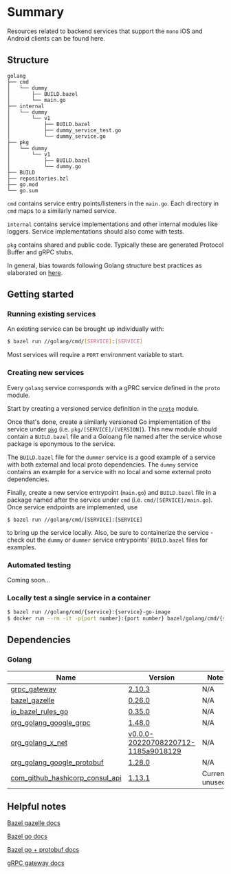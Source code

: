 # Summary

Resources related to backend services that support the `mono` iOS and Android clients can be found here.

## Structure

```
golang
├── cmd
│   └── dummy
│       ├── BUILD.bazel
│       └── main.go
├── internal
│   └── dummy
│       └── v1
│           ├── BUILD.bazel
│           ├── dummy_service_test.go
│           └── dummy_service.go
├── pkg
│   └── dummy
│       └── v1
│           ├── BUILD.bazel
│           └── dummy.go
├── BUILD
├── repositories.bzl
├── go.mod
└── go.sum
```

`cmd` contains service entry points/listeners in the `main.go`. Each directory in `cmd` maps to a similarly named
service.

`internal` contains service implementations and other internal modules like loggers. Service implementations should also
come with tests.

`pkg` contains shared and public code. Typically these are generated Protocol Buffer and gRPC stubs. 

In general, bias towards following Golang structure best practices as elaborated on [here](https://github.com/golang-standards/project-layout).

## Getting started

### Running existing services

An existing service can be brought up individually with:

```bash
$ bazel run //golang/cmd/[SERVICE]:[SERVICE]
```

Most services will require a `PORT` environment variable to start.

### Creating new services

Every `golang` service corresponds with a gPRC service defined in the `proto` module.

Start by creating a versioned service definition in the [`proto`](../proto) module.

Once that's done, create a similarly versioned Go implementation of the service under [`pkg`](./pkg) (i.e. `pkg/[SERVICE]/[VERSION]`).
This new module should contain a `BUILD.bazel` file and a Goloang file named after the service whose package is eponymous
to the service.

The `BUILD.bazel` file for the `dummer` service is a good example of a service with both external and local proto
dependencies. The `dummy` service contains an example for a service with no local and some external proto dependencies.

Finally, create a new service entrypoint (`main.go`) and `BUILD.bazel` file in a package named after the service under
`cmd` (i.e. `cmd/[SERVICE]/main.go`). Once service endpoints are implemented, use

```
$ bazel run //golang/cmd/[SERVICE]:[SERVICE]
```
to bring up the service locally. Also, be sure to containerize the service - check out the `dummy` or `dummer` service
entrypoints' `BUILD.bazel` files for examples.

### Automated testing

Coming soon...

### Locally test a single service in a container

```bash
$ bazel run //golang/cmd/{service}:{service}-go-image
$ docker run --rm -it -p{port number}:{port number} bazel/golang/cmd/{service}:{service}-go-image
```

## Dependencies

### Golang

| Name | Version | Notes |
|------|---------|-------|
| [grpc_gateway](https://github.com/grpc-ecosystem/grpc-gateway) | [2.10.3](https://github.com/grpc-ecosystem/grpc-gateway/releases/tag/v2.10.3) | N/A |
| [bazel_gazelle](https://github.com/bazelbuild/bazel-gazelle) | [0.26.0](https://github.com/bazelbuild/bazel-gazelle/releases/tag/v0.26.0) | N/A |
| [io_bazel_rules_go](https://github.com/bazelbuild/rules_go) | [0.35.0](https://github.com/bazelbuild/rules_go/releases/tag/v0.35.0) | N/A |
| [org_golang_google_grpc](https://google.golang.org/grpc) | [1.48.0](https://github.com/grpc/grpc-go/releases/tag/v1.48.0) | N/A |
| [org_golang_x_net](https://golang.org/x/net) | [v0.0.0-20220708220712-1185a9018129](https://pkg.go.dev/golang.org/x/net@vv0.0.0-20220708220712-1185a9018129) | N/A |
| [org_golang_google_protobuf](https://google.golang.org/protobuf) | [1.28.0](https://pkg.go.dev/google.golang.org/protobuf@v1.28.0) | N/A |
| [com_github_hashicorp_consul_api](https://github.com/hashicorp/consul/tree/main/api) | [1.13.1](https://pkg.go.dev/github.com/hashicorp/consul/api@v1.13.1) | Currently unused |

## Helpful notes

[Bazel gazelle docs](https://github.com/bazelbuild/bazel-gazelle/blob/master/repository.rst)

[Bazel go docs](https://github.com/bazelbuild/rules_go)

[Bazel go + protobuf docs](https://github.com/bazelbuild/rules_go/blob/master/proto/core.rst)

[gRPC gateway docs](https://github.com/grpc-ecosystem/grpc-gateway)
